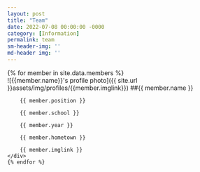 ```yaml
---
layout: post
title: "Team"
date: 2022-07-08 00:00:00 -0000
category: [Information]
permalink: team
sm-header-img: ''
md-header img: ''
---
```


<div class="row">
    {% for member in site.data.members %}
    <div class="card col-xs-12 col-sm-6 col-md-4 col-lg-3">
        ![{{member.name}}'s profile photo]({{ site.url }}assets/img/profiles/{{member.imglink}})
        ##{{ member.name }}

        {{ member.position }}

        {{ member.school }}

        {{ member.year }}

        {{ member.hometown }}

        {{ member.imglink }}
    </div>
    {% endfor %}
</div>
